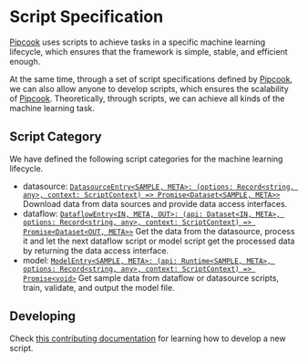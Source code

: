 # Script Specification

[Pipcook][] uses scripts to achieve tasks in a specific machine learning lifecycle, which ensures that the framework is simple, stable, and efficient enough.

At the same time, through a set of script specifications defined by [Pipcook][], we can also allow anyone to develop scripts, which ensures the scalability of [Pipcook][]. Theoretically, through scripts, we can achieve all kinds of the machine learning task.


## Script Category

We have defined the following script categories for the machine learning lifecycle.

- datasource: [`DatasourceEntry<SAMPLE, META>: (options: Record<string, any>, context: ScriptContext) => Promise<Dataset<SAMPLE, META>>`](https://alibaba.github.io/pipcook/typedoc/script/index.html#datasourceentry) Download data from data sources and provide data access interfaces.
- dataflow: [`DataflowEntry<IN, META, OUT>: (api: Dataset<IN, META>, options: Record<string, any>, context: ScriptContext) => Promise<Dataset<OUT, META>>`](https://alibaba.github.io/pipcook/typedoc/script/index.html#dataflowentry) Get the data from the datasource, process it and let the next dataflow script or model script get the processed data by returning the data access interface.
- model: [`ModelEntry<SAMPLE, META>: (api: Runtime<SAMPLE, META>, options: Record<string, any>, context: ScriptContext) => Promise<void>`](https://alibaba.github.io/pipcook/typedoc/script/index.html#modelentry) Get sample data from dataflow or datasource scripts, train, validate, and output the model file.

## Developing

Check [this contributing documentation](../contributing/contribute-a-script.md) for learning how to develop a new script.

[Pipcook]: https://github.com/alibaba/pipcook
[Pipcook Script]: ../../GLOSSORY.md#pipcook-script
[Pipcook Tools]: ../../manual/pipcook-tools.md
[PyPI]: https://pypi.org
